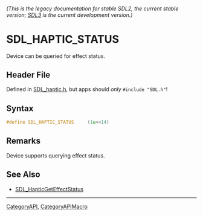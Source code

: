 ###### (This is the legacy documentation for stable SDL2, the current stable version; [SDL3](https://wiki.libsdl.org/SDL3/) is the current development version.)
# SDL_HAPTIC_STATUS

Device can be queried for effect status.

## Header File

Defined in [SDL_haptic.h](https://github.com/libsdl-org/SDL/blob/SDL2/include/SDL_haptic.h), but apps should _only_ `#include "SDL.h"`!

## Syntax

```c
#define SDL_HAPTIC_STATUS     (1u<<14)
```

## Remarks

Device supports querying effect status.

## See Also

* [SDL_HapticGetEffectStatus](SDL_HapticGetEffectStatus)

----
[CategoryAPI](CategoryAPI), [CategoryAPIMacro](CategoryAPIMacro)


